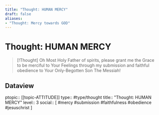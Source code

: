 ```yaml
---
title: "Thought: HUMAN MERCY"
draft: false
aliases:
- "Thought: Mercy towards GOD"
---
```

# Thought: HUMAN MERCY
> [!Thought]
> Oh Most Holy Father of spirits, please grant me the Grace to be merciful to Your Feelings through my submission and faithful obedience to Your Only-Begotten Son The Messiah!

## Dataview
ptopic:: [[topic-ATTITUDE]]
type:: #type/thought
title:: "Thought: HUMAN MERCY"
level:: 3
social:: [ #mercy #submission #faithfulness #obedience #jesuschrist ]